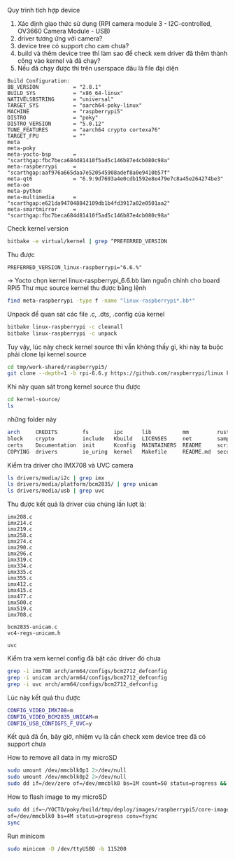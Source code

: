 Quy trình tích hợp device 
1. Xác định giao thức sử dụng (RPI camera module 3 - I2C-controlled, OV3660 Camera Module - USB)
2. driver tương ứng với camera? 
3. device tree có support cho cam chưa? 
4. build và thêm device tree thì làm sao để check xem driver đã thêm thành công vào kernel và đã chạy?  
5. Nếu đã chạy được thì trên userspace đâu là file đại diện <Everything in Linux is File>

```text
Build Configuration:
BB_VERSION           = "2.8.1"
BUILD_SYS            = "x86_64-linux"
NATIVELSBSTRING      = "universal"
TARGET_SYS           = "aarch64-poky-linux"
MACHINE              = "raspberrypi5"
DISTRO               = "poky"
DISTRO_VERSION       = "5.0.12"
TUNE_FEATURES        = "aarch64 crypto cortexa76"
TARGET_FPU           = ""
meta                 
meta-poky            
meta-yocto-bsp       = "scarthgap:fbc7beca684d81410f5ad5c146b87e4cb080c98a"
meta-raspberrypi     = "scarthgap:aaf976a665daa7e520545908adef8a0e9410b57f"
meta-qt6             = "6.9:9d7693a4e0cdb1592e8e479e7c8a45e264274be3"
meta-oe              
meta-python          
meta-multimedia      = "scarthgap:e621da947048842109db1b4fd3917a02e0501aa2"
meta-smartmirror     = "scarthgap:fbc7beca684d81410f5ad5c146b87e4cb080c98a"
```

Check kernel version
```bash
bitbake -e virtual/kernel | grep ^PREFERRED_VERSION
```
Thu được 
```text
PREFERRED_VERSION_linux-raspberrypi="6.6.%"
```
-> Yocto chọn kernel linux-raspberrypi_6.6.bb làm nguồn chính cho board RPi5
Thư mục source kernel thu được bằng lệnh 
```bash
find meta-raspberrypi -type f -name "linux-raspberrypi*.bb*"
```

Unpack để quan sát các file .c, .dts, .config của kernel
```bash
bitbake linux-raspberrypi -c cleanall
bitbake linux-raspberrypi -c unpack
```
Tuy vậy, lúc này check kernel source thì vẫn không thấy gì, khi này ta buộc phải clone lại kernel source
```bash
cd tmp/work-shared/raspberrypi5/
git clone --depth=1 -b rpi-6.6.y https://github.com/raspberrypi/linux kernel-source
```
Khi này quan sát trong kernel source thu được
```bash
cd kernel-source/
ls
```
những folder này
```bash
arch     CREDITS        fs        ipc      lib          mm         rust      sound
block    crypto         include   Kbuild   LICENSES     net        samples   tools
certs    Documentation  init      Kconfig  MAINTAINERS  README     scripts   usr
COPYING  drivers        io_uring  kernel   Makefile     README.md  security  virt
```
Kiểm tra driver cho IMX708 và UVC camera
```bash
ls drivers/media/i2c | grep imx
ls drivers/media/platform/bcm2835/ | grep unicam
ls drivers/media/usb | grep uvc
```
Thu được kết quả là driver của chúng lần lượt là:
```text
imx208.c
imx214.c
imx219.c
imx258.c
imx274.c
imx290.c
imx296.c
imx319.c
imx334.c
imx335.c
imx355.c
imx412.c
imx415.c
imx477.c
imx500.c
imx519.c
imx708.c
```
```text
bcm2835-unicam.c
vc4-regs-unicam.h
```
```text
uvc
```
Kiểm tra xem kernel config đã bật các driver đó chưa
```bash
grep -i imx708 arch/arm64/configs/bcm2712_defconfig
grep -i unicam arch/arm64/configs/bcm2712_defconfig
grep -i uvc arch/arm64/configs/bcm2712_defconfig
```
Lúc này kết quả thu được
```bash
CONFIG_VIDEO_IMX708=m
CONFIG_VIDEO_BCM2835_UNICAM=m
CONFIG_USB_CONFIGFS_F_UVC=y
```
Kết quả đã ổn, bây giờ, nhiệm vụ là cần check xem device tree đã có support chưa


How to remove all data in my microSD
```bash
sudo umount /dev/mmcblk0p1 2>/dev/null
sudo umount /dev/mmcblk0p2 2>/dev/null
sudo dd if=/dev/zero of=/dev/mmcblk0 bs=1M count=50 status=progress && sync
```

How to flash image to my microSD
```bash
sudo dd if=~/YOCTO/poky/build/tmp/deploy/images/raspberrypi5/core-image-sato-raspberrypi5.rootfs.wic \
of=/dev/mmcblk0 bs=4M status=progress conv=fsync
sync
```
Run minicom 
```bash
sudo minicom -D /dev/ttyUSB0 -b 115200
```
